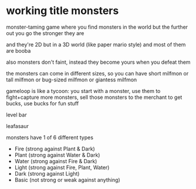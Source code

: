 # working title monsters

monster-taming game where you find monsters in the world but the further out you go the stronger they are

and they're 2D but in a 3D world (like paper mario style) and most of them are booba

also monsters don't faint, instead they become yours when you defeat them

the monsters can come in different sizes, so you can have short milfmon or tall milfmon or bug-sized milfmon or giantess milfmon

gameloop is like a tycoon: you start with a monster, use them to fight+capture more monsters, sell those monsters to the merchant to get bucks, use bucks for fun stuff

level bar

leafasaur

monsters have 1 of 6 different types
- Fire (strong against Plant & Dark)
- Plant (strong against Water & Dark)
- Water (strong against Fire & Dark)
- Light (strong against Fire, Plant, Water)
- Dark (strong against Light)
- Basic (not strong or weak against anything)
